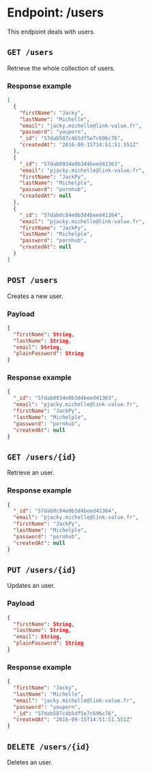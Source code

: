 # Endpoint: /users

This endpoint deals with users.

## `GET /users`

Retrieve the whole collection of users.

### Response example

```json
[
  {
    "firstName": "Jacky",
    "lastName": "Michelle",
    "email": "jacky.michelle@link-value.fr",
    "password": "youporn",
    "_id": "57dab587c4b5df5e7c696c76",
    "createdAt": "2016-09-15T14:51:51.551Z"
  },
  {
    "_id": "57dab0934e0b3d4beed41363",
    "email": "pjacky.michelle@link-value.fr",
    "firstName": "JackPy",
    "lastName": "Michelple",
    "password": "pornhub",
    "createdAt": null
  },
  {
    "_id": "57dab0c84e0b3d4beed41364",
    "email": "pjacky.michelle@link-value.fr",
    "firstName": "JackPy",
    "lastName": "Michelple",
    "password": "pornhub",
    "createdAt": null
  }
]
```

## `POST /users`

Creates a new user.

### Payload

```json
{
  "firstName": String,
  "lastName": String,
  "email": String,
  "plainPassword": String
}
```

### Response example

```json
{
  "_id": "57dab0934e0b3d4beed41363",
  "email": "pjacky.michelle@link-value.fr",
  "firstName": "JackPy",
  "lastName": "Michelple",
  "password": "pornhub",
  "createdAt": null
}
```

## `GET /users/{id}`

Retrieve an user.

### Response example

```json
{
  "_id": "57dab0c84e0b3d4beed41364",
  "email": "pjacky.michelle@link-value.fr",
  "firstName": "JackPy",
  "lastName": "Michelple",
  "password": "pornhub",
  "createdAt": null
}
```

## `PUT /users/{id}`

Updates an user.

### Payload

```json
{
  "firstName": String,
  "lastName": String,
  "email": String,
  "plainPassword": String
}
```

### Response example

```json
{
  "firstName": "Jacky",
  "lastName": "Michelle",
  "email": "jacky.michelle@link-value.fr",
  "password": "youporn",
  "_id": "57dab587c4b5df5e7c696c76",
  "createdAt": "2016-09-15T14:51:51.551Z"
}
```

## `DELETE /users/{id}`

Deletes an user.
